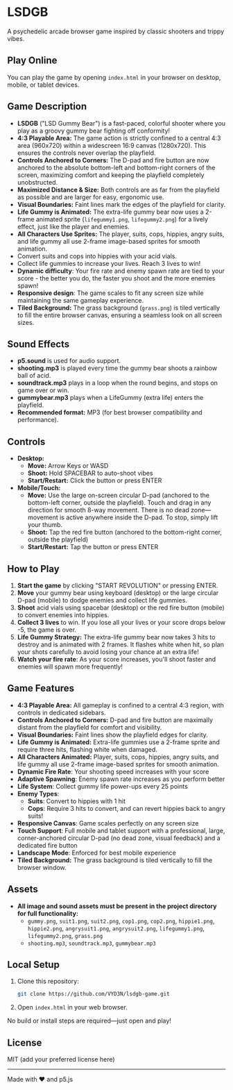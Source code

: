# LSDGB

A psychedelic arcade browser game inspired by classic shooters and trippy vibes.

## Play Online
You can play the game by opening `index.html` in your browser on desktop, mobile, or tablet devices.

## Game Description
- **LSDGB** ("LSD Gummy Bear") is a fast-paced, colorful shooter where you play as a groovy gummy bear fighting off conformity!
- **4:3 Playable Area:** The game action is strictly confined to a central 4:3 area (960x720) within a widescreen 16:9 canvas (1280x720). This ensures the controls never overlap the playfield.
- **Controls Anchored to Corners:** The D-pad and fire button are now anchored to the absolute bottom-left and bottom-right corners of the screen, maximizing comfort and keeping the playfield completely unobstructed.
- **Maximized Distance & Size:** Both controls are as far from the playfield as possible and are larger for easy, ergonomic use.
- **Visual Boundaries:** Faint lines mark the edges of the playfield for clarity.
- **Life Gummy is Animated:** The extra-life gummy bear now uses a 2-frame animated sprite (`lifegummy1.png`, `lifegummy2.png`) for a lively effect, just like the player and enemies.
- **All Characters Use Sprites:** The player, suits, cops, hippies, angry suits, and life gummy all use 2-frame image-based sprites for smooth animation.
- Convert suits and cops into hippies with your acid vials.
- Collect life gummies to increase your lives. Reach 3 lives to win!
- **Dynamic difficulty**: Your fire rate and enemy spawn rate are tied to your score - the better you do, the faster you shoot and the more enemies spawn!
- **Responsive design**: The game scales to fit any screen size while maintaining the same gameplay experience.
- **Tiled Background:** The grass background (`grass.png`) is tiled vertically to fill the entire browser canvas, ensuring a seamless look on all screen sizes.

## Sound Effects
- **p5.sound** is used for audio support.
- **shooting.mp3** is played every time the gummy bear shoots a rainbow ball of acid.
- **soundtrack.mp3** plays in a loop when the round begins, and stops on game over or win.
- **gummybear.mp3** plays when a LifeGummy (extra life) enters the playfield.
- **Recommended format:** MP3 (for best browser compatibility and performance).

## Controls
- **Desktop:**
  - **Move:** Arrow Keys or WASD
  - **Shoot:** Hold SPACEBAR to auto-shoot vibes
  - **Start/Restart:** Click the button or press ENTER
- **Mobile/Touch:**
  - **Move:** Use the large on-screen circular D-pad (anchored to the bottom-left corner, outside the playfield). Touch and drag in any direction for smooth 8-way movement. There is no dead zone—movement is active anywhere inside the D-pad. To stop, simply lift your thumb.
  - **Shoot:** Tap the red fire button (anchored to the bottom-right corner, outside the playfield)
  - **Start/Restart:** Tap the button or press ENTER

## How to Play
1. **Start the game** by clicking "START REVOLUTION" or pressing ENTER.
2. **Move** your gummy bear using keyboard (desktop) or the large circular D-pad (mobile) to dodge enemies and collect life gummies.
3. **Shoot** acid vials using spacebar (desktop) or the red fire button (mobile) to convert enemies into hippies.
4. **Collect 3 lives** to win. If you lose all your lives or your score drops below -5, the game is over.
5. **Life Gummy Strategy:** The extra-life gummy bear now takes 3 hits to destroy and is animated with 2 frames. It flashes white when hit, so plan your shots carefully to avoid losing your chance at an extra life!
6. **Watch your fire rate**: As your score increases, you'll shoot faster and enemies will spawn more frequently!

## Game Features
- **4:3 Playable Area:** All gameplay is confined to a central 4:3 region, with controls in dedicated sidebars.
- **Controls Anchored to Corners:** D-pad and fire button are maximally distant from the playfield for comfort and visibility.
- **Visual Boundaries:** Faint lines show the playfield edges for clarity.
- **Life Gummy is Animated:** Extra-life gummies use a 2-frame sprite and require three hits, flashing white when damaged.
- **All Characters Animated:** Player, suits, cops, hippies, angry suits, and life gummy all use 2-frame image-based sprites for smooth animation.
- **Dynamic Fire Rate**: Your shooting speed increases with your score
- **Adaptive Spawning**: Enemy spawn rate increases as you perform better
- **Life System**: Collect gummy life power-ups every 25 points
- **Enemy Types**: 
  - **Suits**: Convert to hippies with 1 hit
  - **Cops**: Require 3 hits to convert, and can revert hippies back to angry suits!
- **Responsive Canvas**: Game scales perfectly on any screen size
- **Touch Support**: Full mobile and tablet support with a professional, large, corner-anchored circular D-pad (no dead zone, visual feedback) and a dedicated fire button
- **Landscape Mode**: Enforced for best mobile experience
- **Tiled Background:** The grass background is tiled vertically to fill the browser window.

## Assets
- **All image and sound assets must be present in the project directory for full functionality:**
  - `gummy.png`, `suit1.png`, `suit2.png`, `cop1.png`, `cop2.png`, `hippie1.png`, `hippie2.png`, `angrysuit1.png`, `angrysuit2.png`, `lifegummy1.png`, `lifegummy2.png`, `grass.png`
  - `shooting.mp3`, `soundtrack.mp3`, `gummybear.mp3`

## Local Setup
1. Clone this repository:
   ```sh
   git clone https://github.com/VYD3N/lsdgb-game.git
   ```
2. Open `index.html` in your web browser.

No build or install steps are required—just open and play!

## License
MIT (add your preferred license here)

---
Made with ❤️ and p5.js 